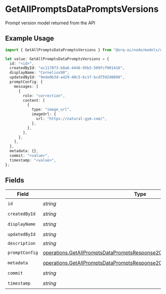 # GetAllPromptsDataPromptsVersions

Prompt version model returned from the API

## Example Usage

```typescript
import { GetAllPromptsDataPromptsVersions } from "@orq-ai/node/models/operations";

let value: GetAllPromptsDataPromptsVersions = {
  id: "<id>",
  createdById: "ac117073-b8a6-4446-95b3-509fcf901416",
  displayName: "Cornelius98",
  updatedById: "9ede0b3d-a429-40c5-bc1f-bcd7592d0098",
  promptConfig: {
    messages: [
      {
        role: "correction",
        content: [
          {
            type: "image_url",
            imageUrl: {
              url: "https://natural-gym.com/",
            },
          },
        ],
      },
    ],
  },
  metadata: {},
  commit: "<value>",
  timestamp: "<value>",
};
```

## Fields

| Field                                                                                                                                                                  | Type                                                                                                                                                                   | Required                                                                                                                                                               | Description                                                                                                                                                            |
| ---------------------------------------------------------------------------------------------------------------------------------------------------------------------- | ---------------------------------------------------------------------------------------------------------------------------------------------------------------------- | ---------------------------------------------------------------------------------------------------------------------------------------------------------------------- | ---------------------------------------------------------------------------------------------------------------------------------------------------------------------- |
| `id`                                                                                                                                                                   | *string*                                                                                                                                                               | :heavy_check_mark:                                                                                                                                                     | N/A                                                                                                                                                                    |
| `createdById`                                                                                                                                                          | *string*                                                                                                                                                               | :heavy_check_mark:                                                                                                                                                     | N/A                                                                                                                                                                    |
| `displayName`                                                                                                                                                          | *string*                                                                                                                                                               | :heavy_check_mark:                                                                                                                                                     | N/A                                                                                                                                                                    |
| `updatedById`                                                                                                                                                          | *string*                                                                                                                                                               | :heavy_check_mark:                                                                                                                                                     | N/A                                                                                                                                                                    |
| `description`                                                                                                                                                          | *string*                                                                                                                                                               | :heavy_minus_sign:                                                                                                                                                     | N/A                                                                                                                                                                    |
| `promptConfig`                                                                                                                                                         | [operations.GetAllPromptsDataPromptsResponse200ApplicationJSONPromptConfig](../../models/operations/getallpromptsdatapromptsresponse200applicationjsonpromptconfig.md) | :heavy_check_mark:                                                                                                                                                     | N/A                                                                                                                                                                    |
| `metadata`                                                                                                                                                             | [operations.GetAllPromptsDataPromptsResponse200ApplicationJSONMetadata](../../models/operations/getallpromptsdatapromptsresponse200applicationjsonmetadata.md)         | :heavy_check_mark:                                                                                                                                                     | N/A                                                                                                                                                                    |
| `commit`                                                                                                                                                               | *string*                                                                                                                                                               | :heavy_check_mark:                                                                                                                                                     | N/A                                                                                                                                                                    |
| `timestamp`                                                                                                                                                            | *string*                                                                                                                                                               | :heavy_check_mark:                                                                                                                                                     | N/A                                                                                                                                                                    |